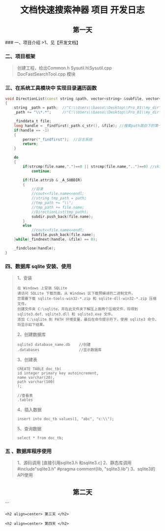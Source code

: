 <h1 align=center> 文档快速搜索神器 项目 开发日志 </h1>
<h2 align=center> 第一天 </h2>
### 一、项目介绍
>1、见【开发文档】

### 二、项目框架
>创建工程，给出Common.h  Sysutil.h\Sysutil.cpp DocFastSearchTool.cpp 模块

### 三、在系统工具模块中 实现目录遍历函数
```c++
void DirectionList(const string &path, vector<string> &subfile, vector<string> &subdir)
{
	string _path = path;  //"C:\\Users\\baoso\\Desktop\\Pro_81\\my_dir"
	_path += "\\*.*";     //"C:\\Users\\baoso\\Desktop\\Pro_81\\my_dir\\*.*";

	_finddata_t file;
	long handle = _findfirst(_path.c_str(), &file); //搜索path路劲下的第一个文件
	if(handle == -1)
	{
		perror("_findfirst");  //日志系统
		return;
	}

	do
	{
		if(strcmp(file.name,".")==0 || strcmp(file.name,"..")==0) //skip . and ..
			continue;

		if(file.attrib & _A_SUBDIR) 
		{
			//目录
            //cout<<file.name<<endl;
			//string tmp_path = path; 
			//tmp_path += "\\";      
			//tmp_path += file.name; 
			//DirectionList(tmp_path);
			subdir.push_back(file.name);
		}
		else
			//cout<<file.name<<endl;
			subfile.push_back(file.name);
	}while(_findnext(handle, &file) == 0);

	_findclose(handle);
}
```
### 四、数据库 sqlite 安装、使用

>1、安装
>```
>在 Windows 上安装 SQLite
>请访问 SQLite 下载页面，从 Windows 区下载预编译的二进制文件。
>您需要下载 sqlite-tools-win32-*.zip 和 sqlite-dll-win32-*.zip 压缩文件。
>创建文件夹 C:\sqlite，并在此文件夹下解压上面两个压缩文件，将得到 sqlite3.def、sqlite3.dll 和 sqlite3.exe 文件。
>添加 C:\sqlite 到 PATH 环境变量，最后在命令提示符下，使用 sqlite3 命令，将显示如下结果。
>```
>2、创建数据库
>```
>sqlite3 database_name.db    //创建
>.databases                  //显示数据库
>```
>3、创建表
>```
>CREATE TABLE doc_tb(
>id integer primary key autoincrement,
>name varchar(20),
>path varchar(100)
>);
>
>//查看表
>.tables
>```
>4、插入数据
>
>```
>insert into doc_tb values(1, "abc", "c:\\");
>```
>5、查询数据
>```
>select * from doc_tb;
>```

### 五 、数据库程序使用
>1、源码调用 [直接引用sqlite3.h 和sqlite3.c]
>2、静态库调用 #include"sqlite3.h"    #pragma comment(lib, "sqlite3.lib")
>3、sqlite3的API使用

<h2 align=center> 第二天 </h2>
```

```
<h2 align=center> 第三天 </h2>
```

```
<h2 align=center> 第四天 </h2>
```

```



